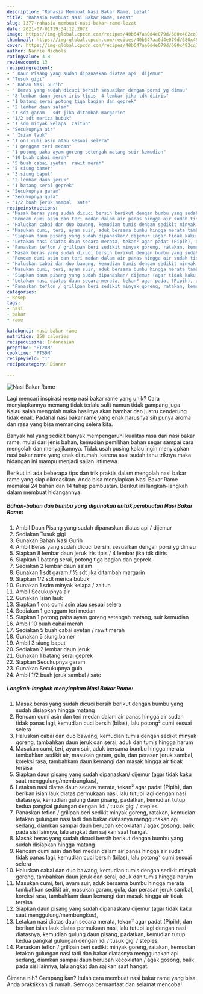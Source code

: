 ```yaml
---
description: "Rahasia Membuat Nasi Bakar Rame, Lezat"
title: "Rahasia Membuat Nasi Bakar Rame, Lezat"
slug: 1377-rahasia-membuat-nasi-bakar-rame-lezat
date: 2021-07-01T19:34:12.207Z
image: https://img-global.cpcdn.com/recipes/40b647aa0d4e079d/680x482cq70/nasi-bakar-rame-foto-resep-utama.jpg
thumbnail: https://img-global.cpcdn.com/recipes/40b647aa0d4e079d/680x482cq70/nasi-bakar-rame-foto-resep-utama.jpg
cover: https://img-global.cpcdn.com/recipes/40b647aa0d4e079d/680x482cq70/nasi-bakar-rame-foto-resep-utama.jpg
author: Nannie Nichols
ratingvalue: 3.8
reviewcount: 13
recipeingredient:
- " Daun Pisang yang sudah dipanaskan diatas api  dijemur"
- "Tusuk gigi"
- " Bahan Nasi Gurih"
- " Beras yang sudah dicuci bersih sesuaikan dengan porsi yg dimau"
- "8 lembar daun jeruk iris tipis  4 lembar jika tdk diiris"
- "1 batang serai potong tiga bagian dan geprek"
- "2 lembar daun salam"
- "1 sdt garam   sdt jika ditambah margarin"
- "1/2 sdt merica bubuk"
- "1 sdm minyak kelapa  zaitun"
- "Secukupnya air"
- " Isian lauk"
- "1 ons cumi asin atau sesuai selera"
- "1 genggam teri medan"
- "1 potong paha ayam goreng setengah matang suir kemudian"
- "10 buah cabai merah"
- "5 buah cabai syetan  rawit merah"
- "5 siung bamer"
- "3 siung baput"
- "2 lembar daun jeruk"
- "1 batang serai geprek"
- "Secukupnya garam"
- "Secukupnya gula"
- "1/2 buah jeruk sambal  sate"
recipeinstructions:
- "Masak beras yang sudah dicuci bersih berikut dengan bumbu yang sudah disiapkan hingga matang"
- "Rencam cumi asin dan teri medan dalam air panas hingga air sudah tidak panas lagi, kemudian cuci bersih (bilas), lalu potong² cumi sesuai selera"
- "Haluskan cabai dan duo bawang, kemudian tumis dengan sedikit minyak goreng, tambahkan daun jeruk dan serai, aduk dan tumis hingga harum"
- "Masukan cumi, teri, ayam suir, aduk bersama bumbu hingga merata tambahkan sedikit air, masukan garam, gula, dan perasan jeruk sambal, koreksi rasa, tambahkam daun kemangi dan masak hingga air tidak tersisa"
- "Siapkan daun pisang yang sudah dipanaskan/ dijemur (agar tidak kaku saat menggulung/membungkus),"
- "Letakan nasi diatas daun secara merata, tekan² agar padat (Pipih), dan berikan isian lauk diatas permukaan nasi, lalu tutupi lagi dengan nasi diatasnya, kemudian gulung daun pisang, padatkan, kemudian tutup kedua pangkal gulungan dengan lidi / tusuk gigi / steples."
- "Panaskan teflon / grillpan beri sedikit minyak goreng, ratakan, kemudian letakan gulungan nasi tadi dan bakar diatasnya menggunakan api sedang, diamkan sampai daun berubah kecoklatan / agak gosong, balik pada sisi lainnya, lalu angkat dan sajikan saat hangat."
- "Masak beras yang sudah dicuci bersih berikut dengan bumbu yang sudah disiapkan hingga matang"
- "Rencam cumi asin dan teri medan dalam air panas hingga air sudah tidak panas lagi, kemudian cuci bersih (bilas), lalu potong² cumi sesuai selera"
- "Haluskan cabai dan duo bawang, kemudian tumis dengan sedikit minyak goreng, tambahkan daun jeruk dan serai, aduk dan tumis hingga harum"
- "Masukan cumi, teri, ayam suir, aduk bersama bumbu hingga merata tambahkan sedikit air, masukan garam, gula, dan perasan jeruk sambal, koreksi rasa, tambahkam daun kemangi dan masak hingga air tidak tersisa"
- "Siapkan daun pisang yang sudah dipanaskan/ dijemur (agar tidak kaku saat menggulung/membungkus),"
- "Letakan nasi diatas daun secara merata, tekan² agar padat (Pipih), dan berikan isian lauk diatas permukaan nasi, lalu tutupi lagi dengan nasi diatasnya, kemudian gulung daun pisang, padatkan, kemudian tutup kedua pangkal gulungan dengan lidi / tusuk gigi / steples."
- "Panaskan teflon / grillpan beri sedikit minyak goreng, ratakan, kemudian letakan gulungan nasi tadi dan bakar diatasnya menggunakan api sedang, diamkan sampai daun berubah kecoklatan / agak gosong, balik pada sisi lainnya, lalu angkat dan sajikan saat hangat."
categories:
- Resep
tags:
- nasi
- bakar
- rame

katakunci: nasi bakar rame 
nutrition: 258 calories
recipecuisine: Indonesian
preptime: "PT28M"
cooktime: "PT59M"
recipeyield: "1"
recipecategory: Dinner

---
```



![Nasi Bakar Rame](https://img-global.cpcdn.com/recipes/40b647aa0d4e079d/680x482cq70/nasi-bakar-rame-foto-resep-utama.jpg)

Lagi mencari inspirasi resep nasi bakar rame yang unik? Cara menyiapkannya memang tidak terlalu sulit namun tidak gampang juga. Kalau salah mengolah maka hasilnya akan hambar dan justru cenderung tidak enak. Padahal nasi bakar rame yang enak harusnya sih punya aroma dan rasa yang bisa memancing selera kita.



Banyak hal yang sedikit banyak mempengaruhi kualitas rasa dari nasi bakar rame, mulai dari jenis bahan, kemudian pemilihan bahan segar sampai cara mengolah dan menyajikannya. Tidak usah pusing kalau ingin menyiapkan nasi bakar rame yang enak di rumah, karena asal sudah tahu triknya maka hidangan ini mampu menjadi sajian istimewa.


Berikut ini ada beberapa tips dan trik praktis dalam mengolah nasi bakar rame yang siap dikreasikan. Anda bisa menyiapkan Nasi Bakar Rame memakai 24 bahan dan 14 tahap pembuatan. Berikut ini langkah-langkah dalam membuat hidangannya.

<!--inarticleads1-->

##### Bahan-bahan dan bumbu yang digunakan untuk pembuatan Nasi Bakar Rame:

1. Ambil  Daun Pisang yang sudah dipanaskan diatas api / dijemur
1. Sediakan Tusuk gigi
1. Gunakan  Bahan Nasi Gurih
1. Ambil  Beras yang sudah dicuci bersih, sesuaikan dengan porsi yg dimau
1. Siapkan 8 lembar daun jeruk iris tipis / 4 lembar jika tdk diiris
1. Siapkan 1 batang serai, potong tiga bagian dan geprek
1. Sediakan 2 lembar daun salam
1. Gunakan 1 sdt garam / ½ sdt jika ditambah margarin
1. Siapkan 1/2 sdt merica bubuk
1. Gunakan 1 sdm minyak kelapa / zaitun
1. Ambil Secukupnya air
1. Gunakan  Isian lauk
1. Siapkan 1 ons cumi asin atau sesuai selera
1. Sediakan 1 genggam teri medan
1. Siapkan 1 potong paha ayam goreng setengah matang, suir kemudian
1. Ambil 10 buah cabai merah
1. Sediakan 5 buah cabai syetan / rawit merah
1. Gunakan 5 siung bamer
1. Ambil 3 siung baput
1. Sediakan 2 lembar daun jeruk
1. Gunakan 1 batang serai geprek
1. Siapkan Secukupnya garam
1. Gunakan Secukupnya gula
1. Ambil 1/2 buah jeruk sambal / sate




<!--inarticleads2-->

##### Langkah-langkah menyiapkan Nasi Bakar Rame:

1. Masak beras yang sudah dicuci bersih berikut dengan bumbu yang sudah disiapkan hingga matang
1. Rencam cumi asin dan teri medan dalam air panas hingga air sudah tidak panas lagi, kemudian cuci bersih (bilas), lalu potong² cumi sesuai selera
1. Haluskan cabai dan duo bawang, kemudian tumis dengan sedikit minyak goreng, tambahkan daun jeruk dan serai, aduk dan tumis hingga harum
1. Masukan cumi, teri, ayam suir, aduk bersama bumbu hingga merata tambahkan sedikit air, masukan garam, gula, dan perasan jeruk sambal, koreksi rasa, tambahkam daun kemangi dan masak hingga air tidak tersisa
1. Siapkan daun pisang yang sudah dipanaskan/ dijemur (agar tidak kaku saat menggulung/membungkus),
1. Letakan nasi diatas daun secara merata, tekan² agar padat (Pipih), dan berikan isian lauk diatas permukaan nasi, lalu tutupi lagi dengan nasi diatasnya, kemudian gulung daun pisang, padatkan, kemudian tutup kedua pangkal gulungan dengan lidi / tusuk gigi / steples.
1. Panaskan teflon / grillpan beri sedikit minyak goreng, ratakan, kemudian letakan gulungan nasi tadi dan bakar diatasnya menggunakan api sedang, diamkan sampai daun berubah kecoklatan / agak gosong, balik pada sisi lainnya, lalu angkat dan sajikan saat hangat.
1. Masak beras yang sudah dicuci bersih berikut dengan bumbu yang sudah disiapkan hingga matang
1. Rencam cumi asin dan teri medan dalam air panas hingga air sudah tidak panas lagi, kemudian cuci bersih (bilas), lalu potong² cumi sesuai selera
1. Haluskan cabai dan duo bawang, kemudian tumis dengan sedikit minyak goreng, tambahkan daun jeruk dan serai, aduk dan tumis hingga harum
1. Masukan cumi, teri, ayam suir, aduk bersama bumbu hingga merata tambahkan sedikit air, masukan garam, gula, dan perasan jeruk sambal, koreksi rasa, tambahkam daun kemangi dan masak hingga air tidak tersisa
1. Siapkan daun pisang yang sudah dipanaskan/ dijemur (agar tidak kaku saat menggulung/membungkus),
1. Letakan nasi diatas daun secara merata, tekan² agar padat (Pipih), dan berikan isian lauk diatas permukaan nasi, lalu tutupi lagi dengan nasi diatasnya, kemudian gulung daun pisang, padatkan, kemudian tutup kedua pangkal gulungan dengan lidi / tusuk gigi / steples.
1. Panaskan teflon / grillpan beri sedikit minyak goreng, ratakan, kemudian letakan gulungan nasi tadi dan bakar diatasnya menggunakan api sedang, diamkan sampai daun berubah kecoklatan / agak gosong, balik pada sisi lainnya, lalu angkat dan sajikan saat hangat.




Gimana nih? Gampang kan? Itulah cara membuat nasi bakar rame yang bisa Anda praktikkan di rumah. Semoga bermanfaat dan selamat mencoba!
